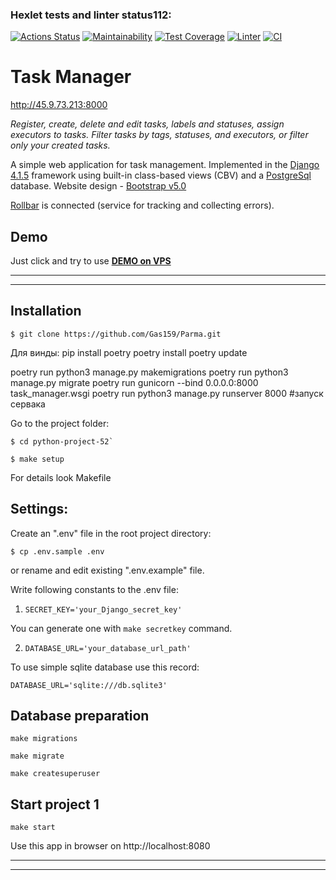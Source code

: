 ### Hexlet tests and linter status112:
[![Actions Status](https://github.com/Gas159/python-project-52/workflows/hexlet-check/badge.svg)](https://github.com/Gas159/python-project-52/actions)
[![Maintainability](https://api.codeclimate.com/v1/badges/25bbcce7f38df198f52d/maintainability)](https://codeclimate.com/github/Gas159/python-project-52/maintainability)
[![Test Coverage](https://api.codeclimate.com/v1/badges/25bbcce7f38df198f52d/test_coverage)](https://codeclimate.com/github/Gas159/python-project-52/test_coverage)
[![Linter](https://github.com/Gas159/python-project-52/actions/workflows/test.yml/badge.svg)](https://github.com/Gas159/python-project-52/actions/workflows/test.yml)
[![CI](https://github.com/Gas159/python-project-52/actions/workflows/test1.yml/badge.svg)](https://github.com/Gas159/python-project-52/actions/workflows/test1.yml)


# Task Manager
http://45.9.73.213:8000

_Register, create, delete and edit tasks, labels and statuses, assign executors to tasks. Filter tasks by tags, statuses, and executors, or filter only your created tasks._

A simple web application for task management. Implemented in the [Django 4.1.5](https://www.djangoproject.com/) framework using built-in class-based views (CBV) and a [PostgreSql](https://www.postgresql.org/) database. Website design - [Bootstrap v5.0](https://getbootstrap.com/docs/5.0/getting-started/introduction/)

[Rollbar](https://rollbar.com) is connected (service for tracking and collecting errors).

## Demo
Just click and try to use **[DEMO on VPS](http://45.9.73.213:8000)**

<hr> <hr/>

## Installation
```
$ git clone https://github.com/Gas159/Parma.git
```
Для винды:
pip install poetry
poetry install
poetry update

poetry run python3 manage.py makemigrations
poetry run python3 manage.py migrate 
poetry run gunicorn --bind 0.0.0.0:8000 task_manager.wsgi
poetry run python3 manage.py runserver 8000 #запуск сервака

Go to the project folder:
```
$ cd python-project-52`
```

```
$ make setup
```
For details look Makefile
## Settings:
Create an ".env" file in the root project directory: 
```
$ cp .env.sample .env
```


оr rename and edit existing ".env.example" file.

Write following constants to the .env file:

1. `SECRET_KEY='your_Django_secret_key'` 

You can generate one with `make secretkey` command.

2. `DATABASE_URL='your_database_url_path'` 

To use simple sqlite database use this record: 

`DATABASE_URL='sqlite:///db.sqlite3'`

## Database preparation

`make migrations`

`make migrate`

`make createsuperuser`

## Start project 1

`make start`

Use this app in browser on http://localhost:8080
<hr/>
<hr>
